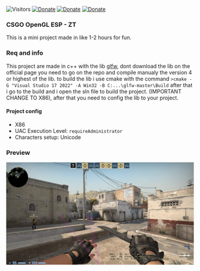 ![Visitors](https://api.visitorbadge.io/api/visitors?path=https%3A%2F%2Fgithub.com%2Fzabbix-byte%2esp-opengl-csgo%2F&countColor=%23263759)
[![Donate](https://img.shields.io/badge/PayPal-00457C?style=for-the-badge&logo=paypal&logoColor=white
)](https://www.paypal.com/donate/?hosted_button_id=5MTHH82ABTJDA)
[![Donate](https://img.shields.io/badge/GitHub-100000?style=for-the-badge&logo=github&logoColor=white)](https://github.com/zabbix-byte)
[![Donate](https://img.shields.io/badge/C++-3776AB?style=for-the-badge&logo=c%2B%2B&logoColor=white)](https://www.python.org/)

### CSGO OpenGL ESP - ZT

This is a mini project made in like 1-2 hours for fun.

### Req and info

This project are made in c++ with the lib [glfw](https://github.com/glfw/glfw), dont download the lib on the official page you need to go on the repo and compile manualy the version 4 or highest of the lib. to build the lib i use cmake with the command `>cmake -G "Visual Studio 17 2022" -A Win32 -B C:...\glfw-master\Build` after that i go to the build and i open the sln file to build the project. (IMPORTANT CHANGE TO X86), after that you need to config the lib to your project.

#### Project config
- X86
- UAC Execution Level: `requireAdministrator`
- Characters setup: Unicode

### Preview
![](https://github.com/zabbix-byte/esp-opengl-csgo/blob/master/preview.png)
